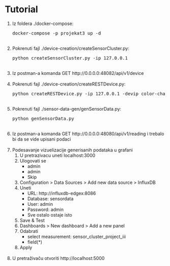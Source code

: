# Tutorial

<ol>
	<li>
		Iz foldera ./docker-compose:<br/>
		<pre>docker-compose -p projekat3 up -d</pre>
	</li><br/>
	<li>
		Pokrenuti fajl ./device-creation/createSensorCluster.py:<br/>
		<pre>python createSensorCluster.py -ip 127.0.0.1</pre>
	</li><br/>
	<li>
		Iz postman-a komanda GET http://0.0.0.0:48082/api/v1/device
	</li><br/>
	<li>
		Pokrenuti fajl ./device-creation/createRESTDevice.py:<br/>
		<pre>python createRESTDevice.py -ip 127.0.0.1 -devip color-changer-edgex</pre>
	</li><br/>
	<li>
		Pokrenuti fajl ./sensor-data-gen/genSensorData.py:<br/>
		<pre>python genSensorData.py</pre>
	</li><br/>
	<li>
		Iz postman-a komanda GET http://0.0.0.0:48080/api/v1/reading i trebalo bi da se vide upisani podaci
	</li><br/>
	<li>
		Podesavanje vizuelizacije generisanih podataka u grafani
		<ol type=1>
			<li>U pretrazivacu uneti localhost:3000</li>
			<li>Ulogovati se
				<ul>
					<li>admin</li>
					<li>admin</li>
					<li>Skip</li>
				</ul>
			</li>
			<li>Configuration > Data Sources > Add new data source > InfluxDB</li>
			<li>Uneti
				<ul>
					<li>URL: 		http://influxdb-edgex:8086</li>
					<li>Database: 	sensordata</li>
					<li>User: 		admin</li>
					<li>Password: 	admin</li>
					<li>Sve ostalo ostaje isto</li>
				</ul>
			</li>
			<li>Save & Test</li>
			<li>Dashboards > New dashboard > Add a new panel</li>
			<li>Odabrati
				<ul>
					<li>select measurement: sensor_cluster_project_iii</li>
					<li>field(*)</li>
				</ul>
			</li>
			<li>Apply</li>
		</ol>
	</li><br/>
	<li>
		U pretraživaču otvoriti http://localhost:5000
	</li>
</ol>
